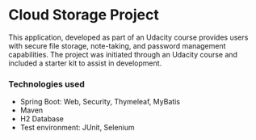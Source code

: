 # Cloud Storage Project


This application, developed as part of an Udacity course provides users with secure file storage, note-taking, and password management capabilities. The project was initiated through an Udacity course and included a starter kit to assist in development.

### Technologies used

* Spring Boot: Web, Security, Thymeleaf, MyBatis
* Maven
* H2 Database
* Test environment: JUnit, Selenium
